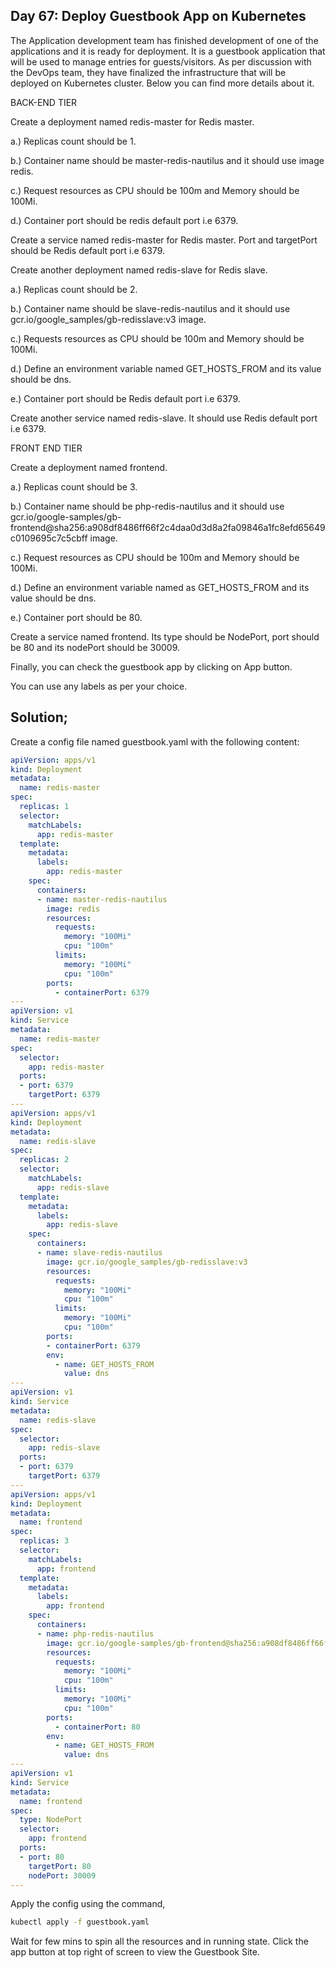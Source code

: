 ## Day 67: Deploy Guestbook App on Kubernetes

The Application development team has finished development of one of the applications and it is ready for deployment. It is a guestbook application that will be used to manage entries for guests/visitors. As per discussion with the DevOps team, they have finalized the infrastructure that will be deployed on Kubernetes cluster. Below you can find more details about it.


BACK-END TIER

Create a deployment named redis-master for Redis master.

a.) Replicas count should be 1.

b.) Container name should be master-redis-nautilus and it should use image redis.

c.) Request resources as CPU should be 100m and Memory should be 100Mi.

d.) Container port should be redis default port i.e 6379.

Create a service named redis-master for Redis master. Port and targetPort should be Redis default port i.e 6379.

Create another deployment named redis-slave for Redis slave.

a.) Replicas count should be 2.

b.) Container name should be slave-redis-nautilus and it should use gcr.io/google_samples/gb-redisslave:v3 image.

c.) Requests resources as CPU should be 100m and Memory should be 100Mi.

d.) Define an environment variable named GET_HOSTS_FROM and its value should be dns.

e.) Container port should be Redis default port i.e 6379.

Create another service named redis-slave. It should use Redis default port i.e 6379.

FRONT END TIER

Create a deployment named frontend.

a.) Replicas count should be 3.

b.) Container name should be php-redis-nautilus and it should use gcr.io/google-samples/gb-frontend@sha256:a908df8486ff66f2c4daa0d3d8a2fa09846a1fc8efd65649c0109695c7c5cbff image.

c.) Request resources as CPU should be 100m and Memory should be 100Mi.

d.) Define an environment variable named as GET_HOSTS_FROM and its value should be dns.

e.) Container port should be 80.

Create a service named frontend. Its type should be NodePort, port should be 80 and its nodePort should be 30009.

Finally, you can check the guestbook app by clicking on App button.


You can use any labels as per your choice.


## Solution;

Create a config file named guestbook.yaml with the following content:

```yaml
apiVersion: apps/v1
kind: Deployment
metadata:
  name: redis-master
spec:
  replicas: 1
  selector:
    matchLabels:
      app: redis-master
  template:
    metadata:
      labels:
        app: redis-master
    spec:
      containers:
      - name: master-redis-nautilus
        image: redis
        resources:
          requests:
            memory: "100Mi"
            cpu: "100m"
          limits:
            memory: "100Mi"
            cpu: "100m"
        ports:
          - containerPort: 6379
---
apiVersion: v1
kind: Service
metadata:
  name: redis-master
spec:
  selector:
    app: redis-master
  ports:
  - port: 6379
    targetPort: 6379
---
apiVersion: apps/v1
kind: Deployment
metadata:
  name: redis-slave
spec:
  replicas: 2
  selector:
    matchLabels:
      app: redis-slave
  template:
    metadata:
      labels:
        app: redis-slave
    spec:
      containers:
      - name: slave-redis-nautilus
        image: gcr.io/google_samples/gb-redisslave:v3
        resources:
          requests:
            memory: "100Mi"
            cpu: "100m"
          limits:
            memory: "100Mi"
            cpu: "100m"
        ports:
        - containerPort: 6379
        env:
          - name: GET_HOSTS_FROM
            value: dns
---
apiVersion: v1
kind: Service
metadata:
  name: redis-slave
spec:
  selector:
    app: redis-slave
  ports:
  - port: 6379
    targetPort: 6379
---
apiVersion: apps/v1
kind: Deployment
metadata:
  name: frontend
spec:
  replicas: 3
  selector:
    matchLabels:
      app: frontend
  template:
    metadata:
      labels:
        app: frontend
    spec:
      containers:
      - name: php-redis-nautilus
        image: gcr.io/google-samples/gb-frontend@sha256:a908df8486ff66f2c4daa0d3d8a2fa09846a1fc8efd65649c0109695c7c5cbff
        resources:
          requests:
            memory: "100Mi"
            cpu: "100m"
          limits:
            memory: "100Mi"
            cpu: "100m"
        ports:
          - containerPort: 80
        env:
          - name: GET_HOSTS_FROM
            value: dns
---
apiVersion: v1
kind: Service
metadata:
  name: frontend
spec:
  type: NodePort
  selector:
    app: frontend
  ports:
  - port: 80
    targetPort: 80
    nodePort: 30009
---
```

Apply the config using the command,

```bash
kubectl apply -f guestbook.yaml
```

Wait for few mins to spin all the resources and in running state. Click the app button at top right of screen to view the Guestbook Site. 